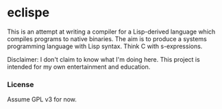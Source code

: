 # eclispe

This is an attempt at writing a compiler for a Lisp-derived language which
compiles programs to native binaries.  The aim is to produce a systems
programming language with Lisp syntax.  Think C with s-expressions.

Disclaimer: I don't claim to know what I'm doing here.  This project is intended
for my own entertainment and education.

### License

Assume GPL v3 for now.
